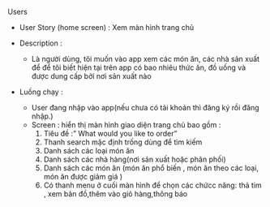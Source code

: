 Users
-	User Story (home screen) : 
Xem màn hình trang chủ
-	Description : 

	+ Là người dùng, tôi muốn vào app xem các món ăn, các nhà sản xuất để để tôi biết hiện tại trên app có bao nhiêu thức ăn, đồ uống  và được dung cấp bởi nơi sản xuất nào 
- Luồng chạy :
  	- User đang nhập vào app(nếu chưa có tải khoản thì đăng ký rồi đăng nhập.)
  	- Screen : hiển thị màn hình giao diện trang chủ bao gồm : 
        1.	Tiêu đề :” What would you like  to order”
        2.	Thanh search mặc định trống dùng để tìm kiếm 
        3.	Danh sách các loại món ăn
        4.	Danh sách các nhà hàng(nơi sản xuất hoặc phân phối)
        5.	Danh sách các món ăn (món ăn phổ biến , món ăn theo các loại, món ăn được giảm giá )
        6.	Có thanh menu ở cuối màn hình để chọn các chứcc năng: thả tim , xem bản đồ,thêm vào giỏ hàng,thông báo 


